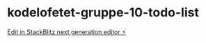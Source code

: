 # kodelofetet-gruppe-10-todo-list

[Edit in StackBlitz next generation editor ⚡️](https://stackblitz.com/~/github.com/LarsGJobloop/kodelofetet-gruppe-10-todo-list)
